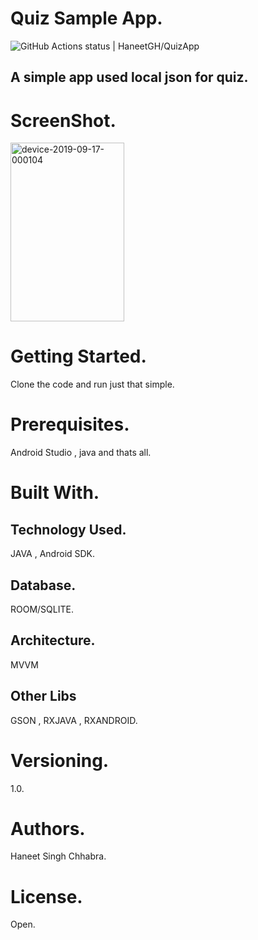 # Quiz Sample App.

![GitHub Actions status | HaneetGH/QuizApp](https://github.com/HaneetGH/QuizApp/workflows/Android%20CI/badge.svg)
## A simple app used local json for quiz.
# ScreenShot.

<a href="https://ibb.co/JcrQqkG"><img src="https://i.ibb.co/mRh80z2/device-2019-09-17-000104.png" alt="device-2019-09-17-000104" width="182" height="286"  border="0"></a>





# Getting Started.
Clone the code and run just that simple.

# Prerequisites.
Android Studio , java and thats all.

# Built With.

## Technology Used.

JAVA , Android SDK.

##  Database.

ROOM/SQLITE.

## Architecture.
MVVM 

## Other Libs
GSON , RXJAVA , RXANDROID.

# Versioning.
1.0.

# Authors.
Haneet Singh Chhabra.


# License.
Open.





